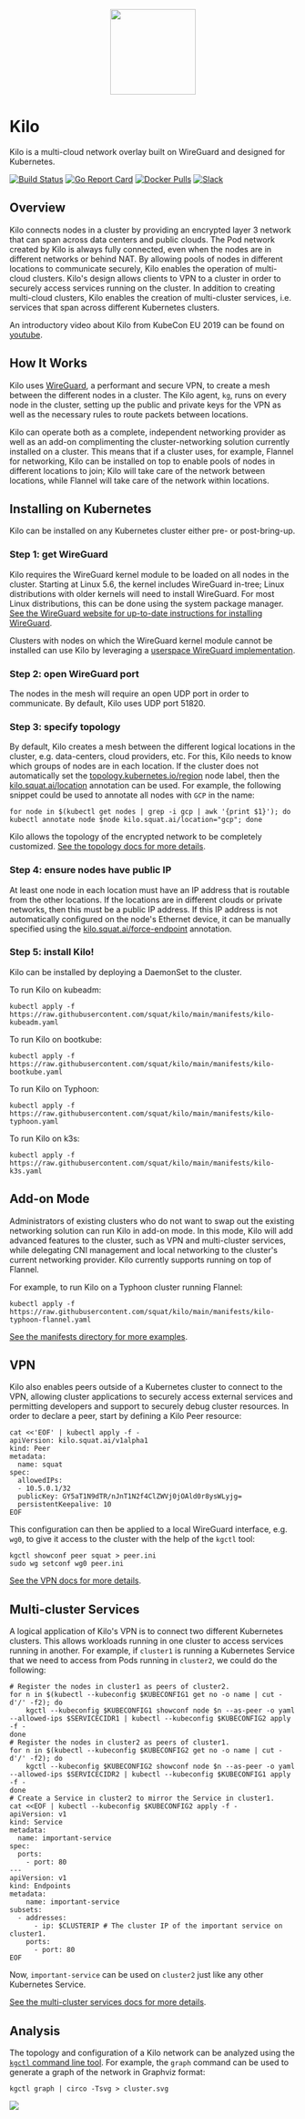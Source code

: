 <p align="center"><img src="./kilo.svg" width="150" /></p>

# Kilo

Kilo is a multi-cloud network overlay built on WireGuard and designed for Kubernetes.

[![Build Status](https://github.com/squat/kilo/workflows/CI/badge.svg)](https://github.com/squat/kilo/actions?query=workflow%3ACI)
[![Go Report Card](https://goreportcard.com/badge/github.com/squat/kilo)](https://goreportcard.com/report/github.com/squat/kilo)
[![Docker Pulls](https://img.shields.io/docker/pulls/squat/kilo)](https://hub.docker.com/r/squat/kilo)
[![Slack](https://img.shields.io/badge/join%20slack-%23kilo-brightgreen.svg)](https://slack.k8s.io/)

## Overview

Kilo connects nodes in a cluster by providing an encrypted layer 3 network that can span across data centers and public clouds.
The Pod network created by Kilo is always fully connected, even when the nodes are in different networks or behind NAT.
By allowing pools of nodes in different locations to communicate securely, Kilo enables the operation of multi-cloud clusters.
Kilo's design allows clients to VPN to a cluster in order to securely access services running on the cluster.
In addition to creating multi-cloud clusters, Kilo enables the creation of multi-cluster services, i.e. services that span across different Kubernetes clusters.

An introductory video about Kilo from KubeCon EU 2019 can be found on [youtube](https://www.youtube.com/watch?v=iPz_DAOOCKA).

## How It Works

Kilo uses [WireGuard](https://www.wireguard.com/), a performant and secure VPN, to create a mesh between the different nodes in a cluster.
The Kilo agent, `kg`, runs on every node in the cluster, setting up the public and private keys for the VPN as well as the necessary rules to route packets between locations.

Kilo can operate both as a complete, independent networking provider as well as an add-on complimenting the cluster-networking solution currently installed on a cluster.
This means that if a cluster uses, for example, Flannel for networking, Kilo can be installed on top to enable pools of nodes in different locations to join; Kilo will take care of the network between locations, while Flannel will take care of the network within locations.

## Installing on Kubernetes

Kilo can be installed on any Kubernetes cluster either pre- or post-bring-up.

### Step 1: get WireGuard

Kilo requires the WireGuard kernel module to be loaded on all nodes in the cluster.
Starting at Linux 5.6, the kernel includes WireGuard in-tree; Linux distributions with older kernels will need to install WireGuard.
For most Linux distributions, this can be done using the system package manager.
[See the WireGuard website for up-to-date instructions for installing WireGuard](https://www.wireguard.com/install/).

Clusters with nodes on which the WireGuard kernel module cannot be installed can use Kilo by leveraging a [userspace WireGuard implementation](./docs/userspace-wireguard.md).

### Step 2: open WireGuard port

The nodes in the mesh will require an open UDP port in order to communicate.
By default, Kilo uses UDP port 51820.

### Step 3: specify topology

By default, Kilo creates a mesh between the different logical locations in the cluster, e.g. data-centers, cloud providers, etc.
For this, Kilo needs to know which groups of nodes are in each location.
If the cluster does not automatically set the [topology.kubernetes.io/region](https://kubernetes.io/docs/reference/kubernetes-api/labels-annotations-taints/#topologykubernetesioregion) node label, then the [kilo.squat.ai/location](./docs/annotations.md#location) annotation can be used.
For example, the following snippet could be used to annotate all nodes with `GCP` in the name:

```shell
for node in $(kubectl get nodes | grep -i gcp | awk '{print $1}'); do kubectl annotate node $node kilo.squat.ai/location="gcp"; done
```

Kilo allows the topology of the encrypted network to be completely customized.
[See the topology docs for more details](./docs/topology.md).

### Step 4: ensure nodes have public IP

At least one node in each location must have an IP address that is routable from the other locations.
If the locations are in different clouds or private networks, then this must be a public IP address.
If this IP address is not automatically configured on the node's Ethernet device, it can be manually specified using the [kilo.squat.ai/force-endpoint](./docs/annotations.md#force-endpoint) annotation.

### Step 5: install Kilo!

Kilo can be installed by deploying a DaemonSet to the cluster.

To run Kilo on kubeadm:

```shell
kubectl apply -f https://raw.githubusercontent.com/squat/kilo/main/manifests/kilo-kubeadm.yaml
```

To run Kilo on bootkube:

```shell
kubectl apply -f https://raw.githubusercontent.com/squat/kilo/main/manifests/kilo-bootkube.yaml
```

To run Kilo on Typhoon:

```shell
kubectl apply -f https://raw.githubusercontent.com/squat/kilo/main/manifests/kilo-typhoon.yaml
```

To run Kilo on k3s:

```shell
kubectl apply -f https://raw.githubusercontent.com/squat/kilo/main/manifests/kilo-k3s.yaml
```

## Add-on Mode

Administrators of existing clusters who do not want to swap out the existing networking solution can run Kilo in add-on mode.
In this mode, Kilo will add advanced features to the cluster, such as VPN and multi-cluster services, while delegating CNI management and local networking to the cluster's current networking provider.
Kilo currently supports running on top of Flannel.

For example, to run Kilo on a Typhoon cluster running Flannel:

```shell
kubectl apply -f https://raw.githubusercontent.com/squat/kilo/main/manifests/kilo-typhoon-flannel.yaml
```

[See the manifests directory for more examples](https://github.com/squat/kilo/tree/main/manifests).

## VPN

Kilo also enables peers outside of a Kubernetes cluster to connect to the VPN, allowing cluster applications to securely access external services and permitting developers and support to securely debug cluster resources.
In order to declare a peer, start by defining a Kilo Peer resource:

```shell
cat <<'EOF' | kubectl apply -f -
apiVersion: kilo.squat.ai/v1alpha1
kind: Peer
metadata:
  name: squat
spec:
  allowedIPs:
  - 10.5.0.1/32
  publicKey: GY5aT1N9dTR/nJnT1N2f4ClZWVj0jOAld0r8ysWLyjg=
  persistentKeepalive: 10
EOF
```

This configuration can then be applied to a local WireGuard interface, e.g. `wg0`, to give it access to the cluster with the help of the `kgctl` tool:

```shell
kgctl showconf peer squat > peer.ini
sudo wg setconf wg0 peer.ini
```

[See the VPN docs for more details](./docs/vpn.md).

## Multi-cluster Services

A logical application of Kilo's VPN is to connect two different Kubernetes clusters.
This allows workloads running in one cluster to access services running in another.
For example, if `cluster1` is running a Kubernetes Service that we need to access from Pods running in `cluster2`, we could do the following:

```shell
# Register the nodes in cluster1 as peers of cluster2.
for n in $(kubectl --kubeconfig $KUBECONFIG1 get no -o name | cut -d'/' -f2); do
    kgctl --kubeconfig $KUBECONFIG1 showconf node $n --as-peer -o yaml --allowed-ips $SERVICECIDR1 | kubectl --kubeconfig $KUBECONFIG2 apply -f -
done
# Register the nodes in cluster2 as peers of cluster1.
for n in $(kubectl --kubeconfig $KUBECONFIG2 get no -o name | cut -d'/' -f2); do
    kgctl --kubeconfig $KUBECONFIG2 showconf node $n --as-peer -o yaml --allowed-ips $SERVICECIDR2 | kubectl --kubeconfig $KUBECONFIG1 apply -f -
done
# Create a Service in cluster2 to mirror the Service in cluster1.
cat <<EOF | kubectl --kubeconfig $KUBECONFIG2 apply -f -
apiVersion: v1
kind: Service
metadata:
  name: important-service
spec:
  ports:
    - port: 80
---
apiVersion: v1
kind: Endpoints
metadata:
    name: important-service
subsets:
  - addresses:
      - ip: $CLUSTERIP # The cluster IP of the important service on cluster1.
    ports:
      - port: 80
EOF
```

Now, `important-service` can be used on `cluster2` just like any other Kubernetes Service.

[See the multi-cluster services docs for more details](./docs/multi-cluster-services.md).

## Analysis

The topology and configuration of a Kilo network can be analyzed using the [`kgctl` command line tool](./docs/kgctl.md).
For example, the `graph` command can be used to generate a graph of the network in Graphviz format:

```shell
kgctl graph | circo -Tsvg > cluster.svg
```

<img src="./docs/graphs/location.svg" />
